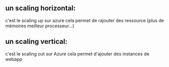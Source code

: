 ## un scaling horizontal:
c'est le scaling up sur azure cela permet de rajouter des ressource (plus de mémoires meilleur processeur...)

## un scaling vertical:
c'est le scaling out sur Azure cela permet d'ajouter des instances de webapp